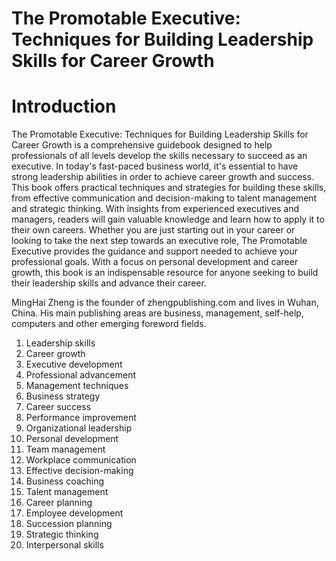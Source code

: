 # The Promotable Executive: Techniques for Building Leadership Skills for Career Growth

# Introduction

The Promotable Executive: Techniques for Building Leadership Skills for Career Growth is a comprehensive guidebook designed to help professionals of all levels develop the skills necessary to succeed as an executive. In today's fast-paced business world, it's essential to have strong leadership abilities in order to achieve career growth and success. This book offers practical techniques and strategies for building these skills, from effective communication and decision-making to talent management and strategic thinking. With insights from experienced executives and managers, readers will gain valuable knowledge and learn how to apply it to their own careers. Whether you are just starting out in your career or looking to take the next step towards an executive role, The Promotable Executive provides the guidance and support needed to achieve your professional goals. With a focus on personal development and career growth, this book is an indispensable resource for anyone seeking to build their leadership skills and advance their career.


MingHai Zheng is the founder of zhengpublishing.com and lives in Wuhan, China. His main publishing areas are business, management, self-help, computers and other emerging foreword fields.



1. Leadership skills
2. Career growth
3. Executive development
4. Professional advancement
5. Management techniques
6. Business strategy
7. Career success
8. Performance improvement
9. Organizational leadership
10. Personal development
11. Team management
12. Workplace communication
13. Effective decision-making
14. Business coaching
15. Talent management
16. Career planning
17. Employee development
18. Succession planning
19. Strategic thinking
20. Interpersonal skills

